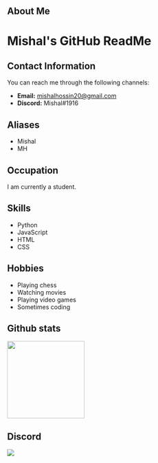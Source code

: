 
About Me
--------
# Mishal's GitHub ReadMe
## Contact Information
You can reach me through the following channels:
- **Email:** mishalhossin20@gmail.com
- **Discord:** Mishal#1916
## Aliases
- Mishal
- MH
## Occupation
I am currently a student.
## Skills
- Python
- JavaScript
- HTML
- CSS
## Hobbies
- Playing chess
- Watching movies
- Playing video games
- Sometimes coding


Github stats
--------
<img height="180em" src="https://github-readme-stats.vercel.app/api?username=mishalhossin&show_icons=true&hide_border=true&&count_private=true&include_all_commits=true" />

Discord
--------

<a href="https://discord.com/users/1025245410224263258"  align="left">
    <img src="https://lanyard.cnrad.dev/api/1025245410224263258?theme=dark&bg=171515&borderRadius=5px&animated=true&idleMessage=15%20year%20old%20solo%20dev">
  </a>
